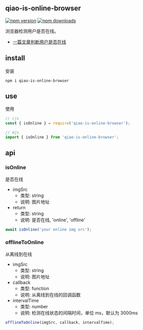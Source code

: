 ## qiao-is-online-browser

[![npm version](https://img.shields.io/npm/v/qiao-is-online-browser.svg?style=flat-square)](https://www.npmjs.org/package/qiao-is-online-browser)
[![npm downloads](https://img.shields.io/npm/dm/qiao-is-online-browser.svg?style=flat-square)](https://npm-stat.com/charts.html?package=qiao-is-online-browser)

浏览器检测用户是否在线。

- [一篇文章判断用户是否在线](https://blog.insistime.com/is-online)

## install

安装

```shell
npm i qiao-is-online-browser
```

## use

使用

```javascript
// cjs
const { isOnline } = require('qiao-is-online-browser');

// mjs
import { isOnline } from 'qiao-is-online-browser';
```

## api

### isOnline

是否在线

- imgSrc
  - 类型: string
  - 说明: 图片地址
- return
  - 类型: string
  - 说明: 是否在线, 'online', 'offline'

```javascript
await isOnline('your online img src');
```

### offlineToOnline

从离线到在线

- imgSrc
  - 类型: string
  - 说明: 图片地址
- callback
  - 类型: function
  - 说明: 从离线到在线的回调函数
- intervalTime
  - 类型: number
  - 说明: 检测在线状态的间隔时间，单位 ms，默认为 3000ms

```javascript
offlineToOnline(imgSrc, callback, intervalTime);
```
